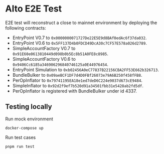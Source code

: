# Alto E2E Test

E2E test will reconstruct a close to mainnet environment by deploying the following contracts:
- EntryPoint V0.7 to `0x0000000071727De22E5E9d8BAf0edAc6f37da032`.
- EntryPoint V0.6 to `0x5FF137D4b0FDCD49DcA30c7CF57E578a026d2789`.
- SimpleAccountFactory V0.7 to `0x91E60e0613810449d098b0b5Ec8b51A0FE8c8985`.
- SimpleAccountFactory V0.6 to `0x9406Cc6185a346906296840746125a0E44976454`.
- EntryPoint Simulation to `0xb02456A0eC77837B22156CBA2FF53E662b326713`.
- BundleBulker to `0x09aeBCF1DF7d4D0FBf26073e79A6B250f458fFB8`.
- PerOpInflator to `0x79741195EA18e1ed7deD6C224e9037d673cE9484`.
- SimpleInflator to `0x92d2f9ef7b520d91a34501fbb31e5428ab2fd5df`.
- PerOpInflator is registered with BundleBulker under id 4337.

## Testing locally

Run mock environment

```
docker-compose up
```

Run test cases

```
pnpm run test
```
